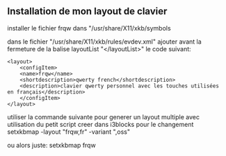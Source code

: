 ## Installation de mon layout de clavier

installer le fichier frqw dans "/usr/share/X11/xkb/symbols

dans le fichier "/usr/share/X11/xkb/rules/evdev.xml" ajouter 
avant la fermeture de la balise layoutList "\</layoutList>" le code suivant:

```
<layout>
    <configItem>
    <name>frqw</name>
    <shortdescription>qwerty french</shortdescription>
    <description>clavier qwerty personnel avec les touches utilisées en français</description>
    </configItem>
</layout>
```
utiliser la commande suivante pour generer un layout multiple avec utilisation du petit script creer dans i3blocks pour le changement
 setxkbmap -layout "frqw,fr" -variant ",oss"

 ou alors juste:
 setxkbmap frqw
